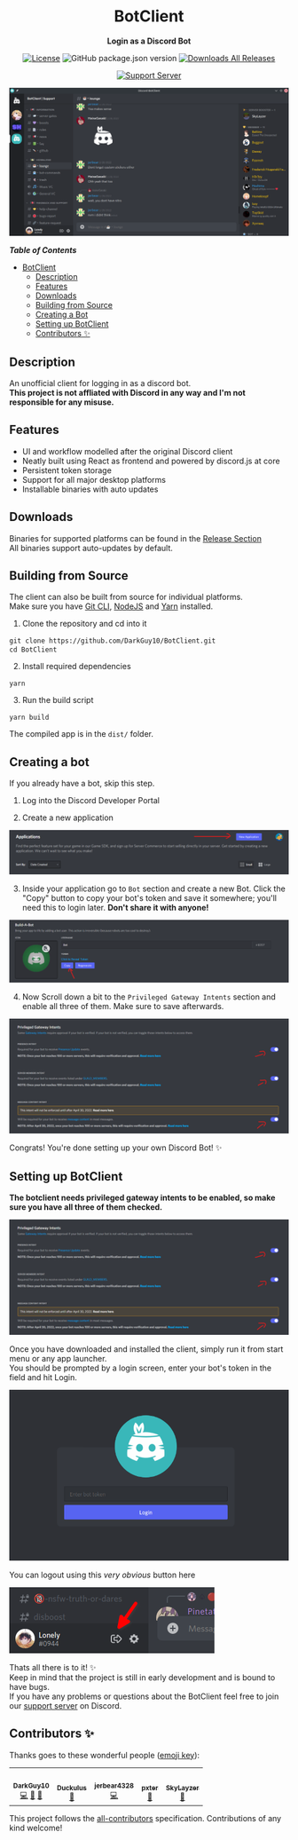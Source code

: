 <div align="center">
  
# BotClient
  
**Login as a Discord Bot**
  
[![License](https://img.shields.io/github/license/darkguy10/BotClient?logo=github&color=cyan)](https://github.com/darkguy10/BotClient/blob/main/LICENSE)
![GitHub package.json version](https://img.shields.io/github/package-json/v/darkguy10/BotClient?color=cyan)
[![Downloads All Releases](https://img.shields.io/github/downloads/darkguy10/BotClient/total?color=cyan)](#downloads)
  
[![Support Server](https://img.shields.io/discord/913296644643106846?color=cyan&label=discord&logo=discord&logoColor=whitesmoke)](https://discord.gg/aZSrxwNUFD)

</div>

![Demo](assets/window.png)

**_Table of Contents_**

-   [BotClient](#botclient)
    -   [Description](#description)
    -   [Features](#features)
    -   [Downloads](#downloads)
    -   [Building from Source](#building-from-source)
    -   [Creating a Bot](#creating-a-bot)
    -   [Setting up BotClient](#setting-up-botclient)
    -   [Contributors ✨](#contributors-)

## Description

An unofficial client for logging in as a discord bot.\
**This project is not affliated with Discord in any way and I'm not responsible for any misuse.**

## Features

-   UI and workflow modelled after the original Discord client
-   Neatly built using React as frontend and powered by discord.js at core
-   Persistent token storage
-   Support for all major desktop platforms
-   Installable binaries with auto updates

## Downloads

Binaries for supported platforms can be found in the [Release Section](https://github.com/darkguy10/BotClient/releases/latest/)\
All binaries support auto-updates by default.

## Building from Source

The client can also be built from source for individual platforms.\
Make sure you have [Git CLI](https://git-scm.com/downloads), [NodeJS](https://nodejs.org/en/download/) and [Yarn](https://classic.yarnpkg.com/lang/en/docs/install) installed.

1. Clone the repository and cd into it

```
git clone https://github.com/DarkGuy10/BotClient.git
cd BotClient
```

2. Install required dependencies

```
yarn
```

3. Run the build script

```
yarn build
```

The compiled app is in the `dist/` folder.

## Creating a bot

If you already have a bot, skip this step.

1. Log into the Discord Developer Portal

2. Create a new application

![New Application](assets/discordapp.png)

3. Inside your application go to `Bot` section and create a new Bot. Click the "Copy" button to copy your bot's token and save it somewhere; you'll need this to login later. **Don't share it with anyone!**

![Create A Bot](assets/bot.png)

4. Now Scroll down a bit to the `Privileged Gateway Intents` section and enable all three of them. Make sure to save afterwards.

![Intents](assets/intents.png)

Congrats! You're done setting up your own Discord Bot! ✨

## Setting up BotClient

**The botclient needs privileged gateway intents to be enabled, so make sure you have all three of them checked.**

![Intents](assets/intents.png)

Once you have downloaded and installed the client, simply run it from start menu or any app launcher.\
You should be prompted by a login screen, enter your bot's token in the field and hit Login.

![Login](assets/login.png)

You can logout using this _very obvious_ button here

![Logout](assets/logout.png)

Thats all there is to it! ✨\
Keep in mind that the project is still in early development and is bound to have bugs.\
If you have any problems or questions about the BotClient feel free to join our [support server](https://discord.com/invite/aZSrxwNUFD) on Discord.

## Contributors ✨

Thanks goes to these wonderful people ([emoji key](https://allcontributors.org/docs/en/emoji-key)):

<!-- ALL-CONTRIBUTORS-LIST:START - Do not remove or modify this section -->
<!-- prettier-ignore-start -->
<!-- markdownlint-disable -->
<table>
  <tr>
    <td align="center"><a href="https://promptfolio.vercel.app"><img src="https://avatars.githubusercontent.com/u/62807269?v=4?s=100" width="100px;" alt=""/><br /><sub><b>DarkGuy10</b></sub></a><br /><a href="https://github.com/DarkGuy10/BotClient/commits?author=DarkGuy10" title="Code">💻</a> <a href="https://github.com/DarkGuy10/BotClient/commits?author=DarkGuy10" title="Documentation">📖</a> <a href="#projectManagement-DarkGuy10" title="Project Management">📆</a></td>
    <td align="center"><a href="https://github.com/Duckulus"><img src="https://avatars.githubusercontent.com/u/76813487?v=4?s=100" width="100px;" alt=""/><br /><sub><b>Duckulus</b></sub></a><br /><a href="https://github.com/DarkGuy10/BotClient/commits?author=Duckulus" title="Documentation">📖</a></td>
    <td align="center"><a href="https://github.com/jerbear2008"><img src="https://avatars.githubusercontent.com/u/38813665?v=4?s=100" width="100px;" alt=""/><br /><sub><b>jerbear4328</b></sub></a><br /><a href="https://github.com/DarkGuy10/BotClient/commits?author=jerbear2008" title="Code">💻</a></td>
    <td align="center"><a href="https://github.com/ipxter"><img src="https://avatars.githubusercontent.com/u/56973869?v=4?s=100" width="100px;" alt=""/><br /><sub><b>pxter</b></sub></a><br /><a href="https://github.com/DarkGuy10/BotClient/issues?q=author%3Aipxter" title="Bug reports">🐛</a></td>
    <td align="center"><a href="https://github.com/SkyLayzer"><img src="https://avatars.githubusercontent.com/u/99122809?v=4?s=100" width="100px;" alt=""/><br /><sub><b>SkyLayzer</b></sub></a><br /><a href="#design-SkyLayzer" title="Design">🎨</a></td>
  </tr>
</table>

<!-- markdownlint-restore -->
<!-- prettier-ignore-end -->

<!-- ALL-CONTRIBUTORS-LIST:END -->

This project follows the [all-contributors](https://github.com/all-contributors/all-contributors) specification. Contributions of any kind welcome!
